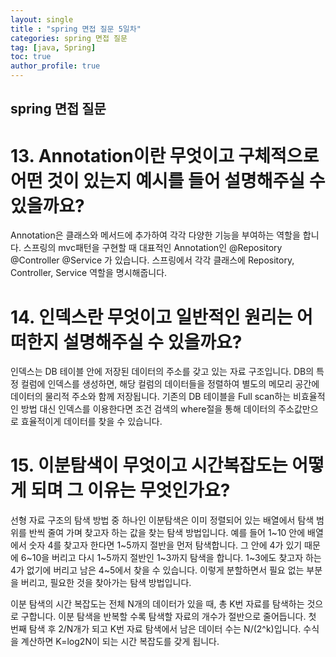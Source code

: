 ```yaml
---
layout: single
title : "spring 면접 질문 5일차"
categories: spring 면접 질문
tag: [java, Spring]
toc: true
author_profile: true
---
```


## spring 면접 질문

# 13.  Annotation이란 무엇이고 구체적으로 어떤 것이 있는지 예시를 들어 설명해주실 수 있을까요?

Annotation은 클래스와 메서드에 추가하여 각각 다양한 기능을 부여하는 역할을 합니다.
스프링의 mvc패턴을 구현할 때 대표적인 Annotation인 @Repository @Controller @Service 가 있습니다.
스프링에서 각각 클래스에 Repository, Controller, Service 역할을 명시해줍니다.


# 14. 인덱스란 무엇이고 일반적인 원리는 어떠한지 설명해주실 수 있을까요?

인덱스는 DB 테이블 안에 저장된 데이터의 주소를 갖고 있는 자료 구조입니다.
DB의 특정 컬럼에 인덱스를 생성하면, 해당 컬럼의 데이터들을 정렬하여 별도의 메모리 공간에 데이터의 물리적 주소와 함께 저장됩니다.
기존의 DB 테이블을 Full scan하는 비효율적인 방법 대신 인덱스를 이용한다면
조건 검색의 where절을 통해 데이터의 주소값만으로 효율적이게 데이터를 찾을 수 있습니다.

# 15. 이분탐색이 무엇이고 시간복잡도는 어떻게 되며 그 이유는 무엇인가요?

선형 자료 구조의 탐색 방법 중 하나인 이분탐색은  이미 정렬되어 있는 배열에서 탐색 범위를 반씩 줄여 가며 찾고자 하는 값을 찾는 탐색 방법입니다.
예를 들어 1~10 안에 배열에서 숫자 4를 찾고자 한다면 1~5까지 절반을 먼저 탐색합니다.
그 안에 4가 있기 때문에 6~10을 버리고 다시 1~5까지 절반인 1~3까지 탐색을 합니다.
1~3에도 찾고자 하는 4가 없기에 버리고 남은 4~5에서 찾을 수 있습니다.
이렇게 분할하면서 필요 없는 부분을 버리고, 필요한 것을 찾아가는 탐색 방법입니다.

이분 탐색의 시간 복잡도는 전체 N개의 데이터가 있을 때, 총 K번 자료를 탐색하는 것으로 구합니다.
이분 탐색을 반복할 수록 탐색할 자료의 개수가 절반으로 줄어듭니다.
첫 번째 탐색 후 2/N개가 되고 K번 자료 탐색에서 남은 데이터 수는  N/(2^k)입니다.
수식을 계산하면 K=log2N이 되는 시간 복잡도를 갖게 됩니다.